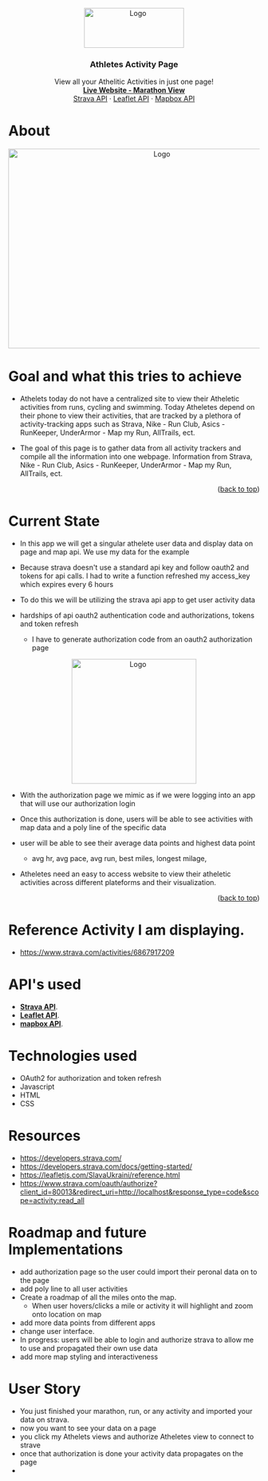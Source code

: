 
<br />
<div align="center">
  <a href="https://kmachappy.github.io/">
    <img src="https://i.imgur.com/HEdvaxd.png" alt="Logo" width="200" height="80">
  </a>

<h3 align="center">Athletes Activity Page</h3>
  
  <p align="center">
    View all your Athelitic Activities in just one page!
    <br />
    <a href="https://kmachappy.github.io/"><strong>Live Website - Marathon View</strong></a>
    <br />
    <a href="https://developers.strava.com/">Strava API</a>
    ·
    <a href="https://leafletjs.com/SlavaUkraini/reference.html">Leaflet API</a>
    ·
    <a href="https://docs.mapbox.com/">Mapbox API</a>
  </p>
</div>

# About
<div align="center">
    <a href="https://kmachappy.github.io/">
        <img src="https://i.imgur.com/HGX8twB.png" alt="Logo" width="600" height="400">
    </a>
</div>

# Goal and what this tries to achieve
- Athelets today do not have a centralized site to view their Atheletic activities from runs, cycling and swimming. Today Atheletes depend on their phone to view their activities, that are tracked by a plethora of activity-tracking apps such as Strava, Nike - Run Club, Asics - RunKeeper, UnderArmor - Map my Run, AllTrails, ect. 

- The goal of this page is to gather data from all activity trackers and compile all the information into one webpage. Information from Strava, Nike - Run Club, Asics - RunKeeper, UnderArmor - Map my Run, AllTrails, ect. 

<p align="right">(<a href="#top">back to top</a>)</p>


# Current State

- In this app we will get a singular athelete user data and display data on page and map api. We use my data for the example

- Because strava doesn't use a standard api key and follow oauth2 and tokens for api calls. I had to write a function refreshed my access_key which expires every 6 hours
    
- To do this we will be utilizing the strava api app to get user activity data 
    
- hardships of api oauth2 authentication code and authorizations, tokens and token refresh
    - I have to generate authorization code from an oauth2 authorization page
<div align="center">
    <a href="https://www.strava.com/oauth/authorize?client_id=80013&response_type=code&redirect_uri=http://localhost/exchange_token&approval_prompt=force&scope=read_all">
        <img src="https://i.imgur.com/wMGwQUp.png" alt="Logo" width="250" height="250">
    </a>
</div>

- With the authorization page we mimic as if we were logging into an app that will use our authorization login 

- Once this authorization is done, users will be able to see activities with map data and a poly line of the specific data

- user will be able to see their average data points and highest data point
    - avg hr, avg pace, avg run, best miles, longest milage, 

- Atheletes need an easy to access website to view their atheletic activities across different plateforms and their visualization.
<p align="right">(<a href="#top">back to top</a>)</p>



# Reference Activity I am displaying. 
 - https://www.strava.com/activities/6867917209


 # API's used
 - **[Strava API](https://developers.strava.com/)**.
 - **[Leaflet API](https://leafletjs.com/SlavaUkraini/)**.
 - **[mapbox API](https://leafletjs.com/SlavaUkraini/)**.

 # Technologies used 
 - OAuth2 for authorization and token refresh
 - Javascript
 - HTML
 - CSS
 

# Resources 
- https://developers.strava.com/
- https://developers.strava.com/docs/getting-started/
- https://leafletjs.com/SlavaUkraini/reference.html
- https://www.strava.com/oauth/authorize?client_id=80013&redirect_uri=http://localhost&response_type=code&scope=activity:read_all


# Roadmap and future Implementations

- add authorization page so the user could import their peronal data on to the page
- add poly line to all user activities
- Create a roadmap of all the miles onto the map.
    - When user hovers/clicks a mile or activity it will highlight and zoom onto location on map
- add more data points from different apps
- change user interface.
- In progress: users will be able to login and authorize strava to allow me to use and propagated their own use data
- add more map styling and interactiveness


# User Story

- You just finished your marathon, run, or any activity and imported your data on strava. 
- now you want to see your data on a page 
- you click my Athelets views and authorize Atheletes view to connect to strave
- once that authorization is done your activity data propagates on the page
- 
